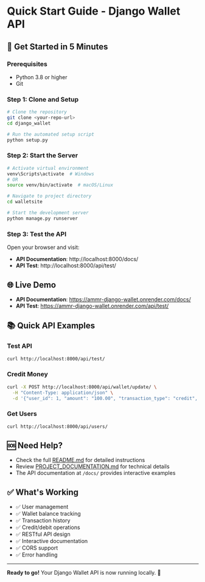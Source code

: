 # Quick Start Guide - Django Wallet API

## 🚀 Get Started in 5 Minutes

### Prerequisites
- Python 3.8 or higher
- Git

### Step 1: Clone and Setup
```bash
# Clone the repository
git clone <your-repo-url>
cd django_wallet

# Run the automated setup script
python setup.py
```

### Step 2: Start the Server
```bash
# Activate virtual environment
venv\Scripts\activate  # Windows
# OR
source venv/bin/activate  # macOS/Linux

# Navigate to project directory
cd walletsite

# Start the development server
python manage.py runserver
```

### Step 3: Test the API
Open your browser and visit:
- **API Documentation**: http://localhost:8000/docs/
- **API Test**: http://localhost:8000/api/test/

## 🌐 Live Demo
- **API Documentation**: https://ammr-django-wallet.onrender.com/docs/
- **API Test**: https://ammr-django-wallet.onrender.com/api/test/

## 📚 Quick API Examples

### Test API
```bash
curl http://localhost:8000/api/test/
```

### Credit Money
```bash
curl -X POST http://localhost:8000/api/wallet/update/ \
  -H "Content-Type: application/json" \
  -d '{"user_id": 1, "amount": "100.00", "transaction_type": "credit", "description": "Test deposit"}'
```

### Get Users
```bash
curl http://localhost:8000/api/users/
```

## 🆘 Need Help?
- Check the full [README.md](README.md) for detailed instructions
- Review [PROJECT_DOCUMENTATION.md](PROJECT_DOCUMENTATION.md) for technical details
- The API documentation at `/docs/` provides interactive examples

## ✅ What's Working
- ✅ User management
- ✅ Wallet balance tracking
- ✅ Transaction history
- ✅ Credit/debit operations
- ✅ RESTful API design
- ✅ Interactive documentation
- ✅ CORS support
- ✅ Error handling

---
**Ready to go!** Your Django Wallet API is now running locally. 🎉
